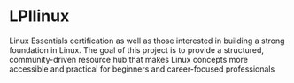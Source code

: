# LPIlinux
Linux Essentials certification as well as those interested in building a strong foundation in Linux. The goal of this project is to provide a structured, community-driven resource hub that makes Linux concepts more accessible and practical for beginners and career-focused professionals
